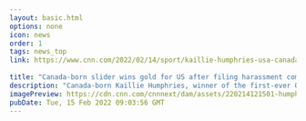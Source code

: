 ```yaml
---
layout: basic.html
options: none
icon: news
order: 1
tags: news_top
link: https://www.cnn.com/2022/02/14/sport/kaillie-humphries-usa-canada-beijing-2022-spt-intl/index.html
            
title: "Canada-born slider wins gold for US after ​filing harassment complaint "
description: "Canada-born Kaillie Humphries​, winner of the first-ever Olympic gold in the monobob, says she \"never gave up\" on herself."
imagePreview: https://cdn.cnn.com/cnnnext/dam/assets/220214121501-humphries-team-usa-video-synd-2.jpg
pubDate: Tue, 15 Feb 2022 09:03:56 GMT
---
```


